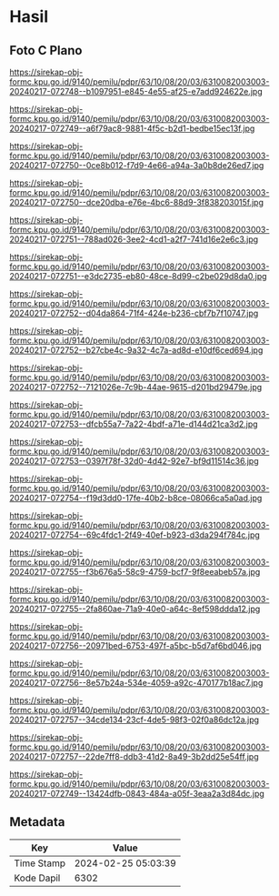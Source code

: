 # Hasil

## Foto C Plano

https://sirekap-obj-formc.kpu.go.id/9140/pemilu/pdpr/63/10/08/20/03/6310082003003-20240217-072748--b1097951-e845-4e55-af25-e7add924622e.jpg

https://sirekap-obj-formc.kpu.go.id/9140/pemilu/pdpr/63/10/08/20/03/6310082003003-20240217-072749--a6f79ac8-9881-4f5c-b2d1-bedbe15ec13f.jpg

https://sirekap-obj-formc.kpu.go.id/9140/pemilu/pdpr/63/10/08/20/03/6310082003003-20240217-072750--0ce8b012-f7d9-4e66-a94a-3a0b8de26ed7.jpg

https://sirekap-obj-formc.kpu.go.id/9140/pemilu/pdpr/63/10/08/20/03/6310082003003-20240217-072750--dce20dba-e76e-4bc6-88d9-3f838203015f.jpg

https://sirekap-obj-formc.kpu.go.id/9140/pemilu/pdpr/63/10/08/20/03/6310082003003-20240217-072751--788ad026-3ee2-4cd1-a2f7-741d16e2e6c3.jpg

https://sirekap-obj-formc.kpu.go.id/9140/pemilu/pdpr/63/10/08/20/03/6310082003003-20240217-072751--e3dc2735-eb80-48ce-8d99-c2be029d8da0.jpg

https://sirekap-obj-formc.kpu.go.id/9140/pemilu/pdpr/63/10/08/20/03/6310082003003-20240217-072752--d04da864-71f4-424e-b236-cbf7b7f10747.jpg

https://sirekap-obj-formc.kpu.go.id/9140/pemilu/pdpr/63/10/08/20/03/6310082003003-20240217-072752--b27cbe4c-9a32-4c7a-ad8d-e10df6ced694.jpg

https://sirekap-obj-formc.kpu.go.id/9140/pemilu/pdpr/63/10/08/20/03/6310082003003-20240217-072752--7121026e-7c9b-44ae-9615-d201bd29479e.jpg

https://sirekap-obj-formc.kpu.go.id/9140/pemilu/pdpr/63/10/08/20/03/6310082003003-20240217-072753--dfcb55a7-7a22-4bdf-a71e-d144d21ca3d2.jpg

https://sirekap-obj-formc.kpu.go.id/9140/pemilu/pdpr/63/10/08/20/03/6310082003003-20240217-072753--0397f78f-32d0-4d42-92e7-bf9d11514c36.jpg

https://sirekap-obj-formc.kpu.go.id/9140/pemilu/pdpr/63/10/08/20/03/6310082003003-20240217-072754--f19d3dd0-17fe-40b2-b8ce-08066ca5a0ad.jpg

https://sirekap-obj-formc.kpu.go.id/9140/pemilu/pdpr/63/10/08/20/03/6310082003003-20240217-072754--69c4fdc1-2f49-40ef-b923-d3da294f784c.jpg

https://sirekap-obj-formc.kpu.go.id/9140/pemilu/pdpr/63/10/08/20/03/6310082003003-20240217-072755--f3b676a5-58c9-4759-bcf7-9f8eeabeb57a.jpg

https://sirekap-obj-formc.kpu.go.id/9140/pemilu/pdpr/63/10/08/20/03/6310082003003-20240217-072755--2fa860ae-71a9-40e0-a64c-8ef598ddda12.jpg

https://sirekap-obj-formc.kpu.go.id/9140/pemilu/pdpr/63/10/08/20/03/6310082003003-20240217-072756--20971bed-6753-497f-a5bc-b5d7af6bd046.jpg

https://sirekap-obj-formc.kpu.go.id/9140/pemilu/pdpr/63/10/08/20/03/6310082003003-20240217-072756--8e57b24a-534e-4059-a92c-470177b18ac7.jpg

https://sirekap-obj-formc.kpu.go.id/9140/pemilu/pdpr/63/10/08/20/03/6310082003003-20240217-072757--34cde134-23cf-4de5-98f3-02f0a86dc12a.jpg

https://sirekap-obj-formc.kpu.go.id/9140/pemilu/pdpr/63/10/08/20/03/6310082003003-20240217-072757--22de7ff8-ddb3-41d2-8a49-3b2dd25e54ff.jpg

https://sirekap-obj-formc.kpu.go.id/9140/pemilu/pdpr/63/10/08/20/03/6310082003003-20240217-072749--13424dfb-0843-484a-a05f-3eaa2a3d84dc.jpg


## Metadata

| Key        | Value               |
| ---------- | ------------------- |
| Time Stamp | 2024-02-25 05:03:39 |
| Kode Dapil | 6302                |



